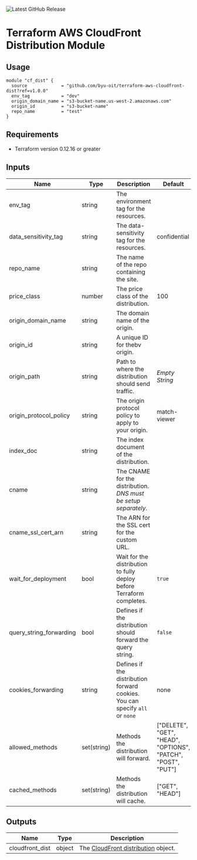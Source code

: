 ![Latest GitHub Release](https://img.shields.io/github/v/release/byu-oit/terraform-aws-cloudfront-dist?sort=semver)

# Terraform AWS CloudFront Distribution Module
 
## Usage

```hcl
module "cf_dist" {
  source             = "github.com/byu-oit/terraform-aws-cloudfront-dist?ref=v1.0.0"
  env_tag            = "dev"
  origin_domain_name = "s3-bucket-name.us-west-2.amazonaws.com"
  origin_id          = "s3-bucket-name"
  repo_name          = "test"
}
```

## Requirements

* Terraform version 0.12.16 or greater

## Inputs

| Name | Type | Description | Default |
| --- | --- | --- | --- |
| env_tag | string | The environment tag for the resources. |
| data_sensitivity_tag | string | The data-sensitivity tag for the resources. | confidential |
| repo_name | string | The name of the repo containing the site. |
| price_class | number | The price class of the distribution. | 100 |
| origin_domain_name | string | The domain name of the origin. |
| origin_id | string | A unique ID for thebv origin. |
| origin_path | string | Path to where the distribution should send traffic. | *Empty String* |
| origin_protocol_policy | string | The origin protocol policy to apply to your origin. | match-viewer |
| index_doc | string | The index document of the distribution. |
| cname | string | The CNAME for the distribution. *DNS must be setup separately*. |
| cname_ssl_cert_arn | string | The ARN for the SSL cert for the custom URL. |
| wait_for_deployment | bool | Wait for the distribution to fully deploy before Terraform completes. | `true` |
| query_string_forwarding | bool | Defines if the distribution should forward the query string. | `false` |
| cookies_forwarding | string | Defines if the distribution forward cookies. You can specify `all` or `none` | none |
| allowed_methods | set(string) | Methods the distribution will forward. | ["DELETE", "GET", "HEAD", "OPTIONS", "PATCH", "POST", "PUT"] |
| cached_methods | set(string) | Methods the distribution will cache. | ["GET", "HEAD"] |

## Outputs

| Name | Type | Description |
| --- | --- | --- |
| cloudfront_dist | object | The [CloudFront distribution](https://www.terraform.io/docs/providers/aws/r/cloudfront_distribution.html#attribute-reference) object. |
